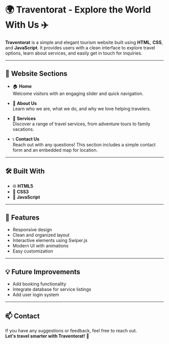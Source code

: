 # 🌍 Traventorat - Explore the World With Us ✈️

**Traventorat** is a simple and elegant tourism website built using **HTML**, **CSS**, and **JavaScript**. It provides users with a clean interface to explore travel options, learn about services, and easily get in touch for inquiries.

---

## 📌 Website Sections

- 🏠 **Home**  
  Welcome visitors with an engaging slider and quick navigation.

- 🧭 **About Us**  
  Learn who we are, what we do, and why we love helping travelers.

- 🧳 **Services**  
  Discover a range of travel services, from adventure tours to family vacations.

- 📞 **Contact Us**  
  Reach out with any questions! This section includes a simple contact form and an embedded map for location.

---

## 🛠️ Built With

- 🌐 **HTML5**  
- 🎨 **CSS3**  
- 🧮 **JavaScript**

---

## 🚀 Features

- Responsive design  
- Clean and organized layout  
- Interactive elements using Swiper.js  
- Modern UI with animations  
- Easy customization

---

## 💡 Future Improvements

- Add booking functionality  
- Integrate database for service listings  
- Add user login system  

---


## 📫 Contact

If you have any suggestions or feedback, feel free to reach out.  
**Let's travel smarter with Traventorat!** 🌟
